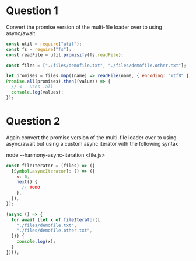 # Question 1

Convert the promise version of the multi-file loader over to using async/await

```js
const util = require("util");
const fs = require("fs");
const readFile = util.promisify(fs.readFile);

const files = ["./files/demofile.txt", "./files/demofile.other.txt"];

let promises = files.map((name) => readFile(name, { encoding: "utf8" }));
Promise.all(promises).then((values) => {
  // <-- Uses .all
  console.log(values);
});
```

# Question 2

Again convert the promise version of the multi-file loader over to using async/await but using a custom async iterator with the following syntax

node --harmony-async-iteration <file.js>

```js
const fileIterator = (files) => ({
  [Symbol.asyncIterator]: () => ({
    x: 0,
    next() {
      // TODO
    },
  }),
});

(async () => {
  for await (let x of fileIterator([
    "./files/demofile.txt",
    "./files/demofile.other.txt",
  ])) {
    console.log(x);
  }
})();
```
